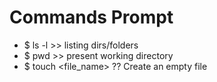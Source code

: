 # Commands Prompt 

- $ ls -l >> listing dirs/folders
- $ pwd   >> present working directory
- $ touch <file_name>  ?? Create an empty file
